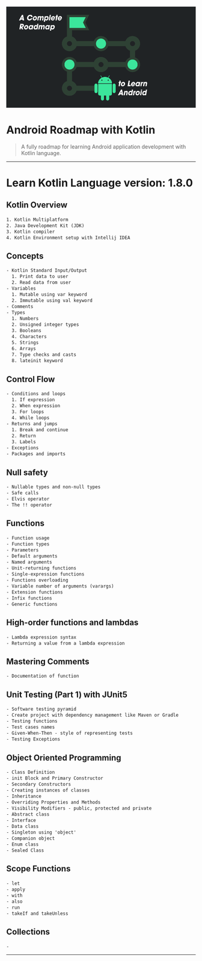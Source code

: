 <p align="center">
<img alt="Android Roadmap Kotlin" src="https://github.com/M7mdSh3banX/Android-Roadmap-Kotlin/blob/master/assets/background.png">
</p>

# Android Roadmap with Kotlin
> A fully roadmap for learning Android application development with Kotlin language.
----

# Learn Kotlin Language version: 1.8.0
  ## Kotlin Overview
    1. Kotlin Multiplatform
    2. Java Development Kit (JDK)
    3. Kotlin compiler
    4. Kotlin Environment setup with Intellij IDEA
  ## Concepts
    - Kotlin Standard Input/Output
      1. Print data to user
      2. Read data from user
    - Variables
      1. Mutable using var keyword
      2. Immutable using val keyword
    - Comments
    - Types
      1. Numbers
      2. Unsigned integer types
      3. Booleans
      4. Characters
      5. Strings
      6. Arrays
      7. Type checks and casts
      8. lateinit keyword
  ## Control Flow
    - Conditions and loops
      1. If expression
      2. When expression
      3. For loops
      4. While loops
    - Returns and jumps
      1. Break and continue
      2. Return
      3. Labels
    - Exceptions
    - Packages and imports
  ## Null safety
    - Nullable types and non-null types
    - Safe calls
    - Elvis operator
    - The !! operator
  ## Functions
    - Function usage
    - Function types
    - Parameters
    - Default arguments
    - Named arguments
    - Unit-returning functions
    - Single-expression functions
    - Functions overloading
    - Variable number of arguments (varargs)
    - Extension functions
    - Infix functions
    - Generic functions
  ## High-order functions and lambdas
    - Lambda expression syntax
    - Returning a value from a lambda expression
  ## Mastering Comments
    - Documentation of function
  ## Unit Testing (Part 1) with JUnit5
    - Software testing pyramid
    - Create project with dependency management like Maven or Gradle
    - Testing functions
    - Test cases names
    - Given-When-Then - style of representing tests
    - Testing Exceptions
  ## Object Oriented Programming
    - Class Definition
    - init Block and Primary Constructor
    - Secondary Constructors
    - Creating instances of classes
    - Inheritance
    - Overriding Properties and Methods
    - Visibility Modifiers - public, protected and private
    - Abstract class
    - Interface
    - Data class
    - Singleton using 'object'
    - Companion object
    - Enum class
    - Sealed Class
  ## Scope Functions
    - let
    - apply
    - with
    - also
    - run
    - takeIf and takeUnless
  ## Collections
    - 
----
